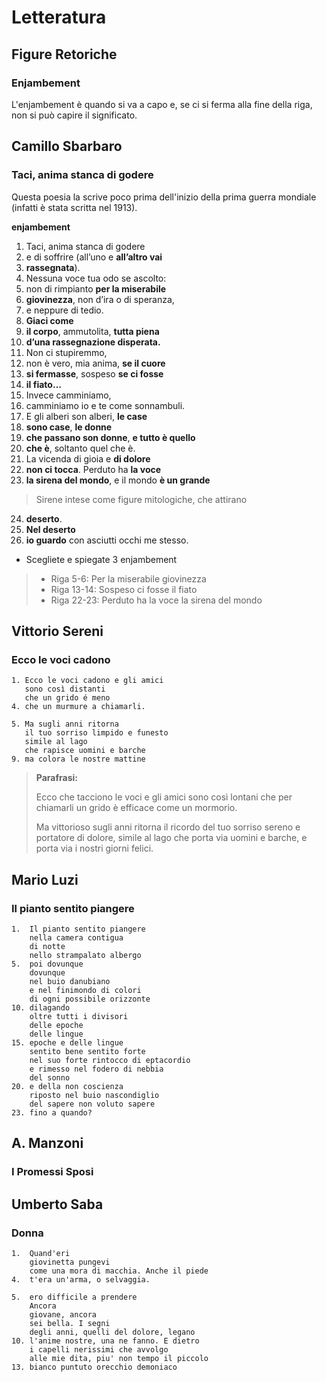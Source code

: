 # Letteratura

## Figure Retoriche

### Enjambement
L'enjambement è quando si va a capo e, se ci si ferma alla fine della riga, non si può capire il significato.

## Camillo Sbarbaro

### Taci, anima stanca di godere

Questa poesia la scrive poco prima dell'inizio della prima guerra mondiale (infatti è stata scritta nel 1913).

**enjambement**

1. Taci, anima stanca di godere
2. e di soffrire (all’uno e **all’altro vai**
3. **rassegnata**).
4. Nessuna voce tua odo se ascolto:
5. non di rimpianto **per la miserabile**
6. **giovinezza**, non d’ira o di speranza,
7. e neppure di tedio.
8. **Giaci come**
9. **il corpo**, ammutolita, **tutta piena**
10. **d’una rassegnazione disperata.**
11. Non ci stupiremmo,
12. non è vero, mia anima, **se il cuore**
13. **si fermasse**, sospeso **se ci fosse**
14. **il fiato…**
15. Invece camminiamo,
16. camminiamo io e te come sonnambuli.
17. E gli alberi son alberi, **le case**
18. **sono case**, **le donne**
19. **che passano son donne**, **e tutto è quello**
20. **che è**, soltanto quel che è.
21. La vicenda di gioia e **di dolore**
22. **non ci tocca**. Perduto ha **la voce**
23. **la sirena del mondo**, e il mondo **è un grande**

> Sirene intese come figure mitologiche, che attirano

24. **deserto**.
25. **Nel deserto**
26. **io guardo** con asciutti occhi me stesso.

- Scegliete e spiegate 3 enjambement

> - Riga 5-6: Per la miserabile giovinezza
> - Riga 13-14: Sospeso ci fosse il fiato
> - Riga 22-23: Perduto ha la voce la sirena del mondo

## Vittorio Sereni
### Ecco le voci cadono
```
1. Ecco le voci cadono e gli amici
   sono così distanti
   che un grido é meno
4. che un murmure a chiamarli.

5. Ma sugli anni ritorna
   il tuo sorriso limpido e funesto
   simile al lago
   che rapisce uomini e barche
9. ma colora le nostre mattine
```

> **Parafrasi:**
>
> Ecco che tacciono le voci e gli amici sono così lontani che per chiamarli un grido è efficace come un mormorio.
>
> Ma vittorioso sugli anni ritorna il ricordo del tuo sorriso sereno e portatore di dolore, simile al lago che porta via uomini e barche, e porta via i nostri giorni felici.

## Mario Luzi
### Il pianto sentito piangere
```
1.  Il pianto sentito piangere
    nella camera contigua
    di notte
    nello strampalato albergo
5.  poi dovunque
    dovunque
    nel buio danubiano
    e nel finimondo di colori
    di ogni possibile orizzonte
10. dilagando
    oltre tutti i divisori
    delle epoche
    delle lingue
15. epoche e delle lingue
    sentito bene sentito forte
    nel suo forte rintocco di eptacordio
    e rimesso nel fodero di nebbia
    del sonno
20. e della non coscienza
    riposto nel buio nascondiglio
    del sapere non voluto sapere
23. fino a quando?
```

## A. Manzoni
### I Promessi Sposi

## Umberto Saba
### Donna
```
1.  Quand'eri
    giovinetta pungevi
    come una mora di macchia. Anche il piede
4.  t'era un'arma, o selvaggia.

5.  ero difficile a prendere
    Ancora
    giovane, ancora
    sei bella. I segni
    degli anni, quelli del dolore, legano
10. l'anime nostre, una ne fanno. E dietro
    i capelli nerissimi che avvolgo
    alle mie dita, piu' non tempo il piccolo
13. bianco puntuto orecchio demoniaco
```